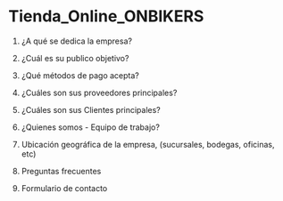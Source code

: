 # Tienda_Online_ONBIKERS
1.	¿A qué se dedica la empresa?



2.	¿Cuál es su publico objetivo?


3.	¿Qué métodos de pago acepta?



4.	¿Cuáles son sus proveedores principales?



5.	¿Cuáles son sus Clientes principales?



6.	¿Quienes somos - Equipo de trabajo?



7.	Ubicación geográfica de la empresa, (sucursales, bodegas, oficinas, etc) 



8.	Preguntas frecuentes



9.	Formulario de contacto




